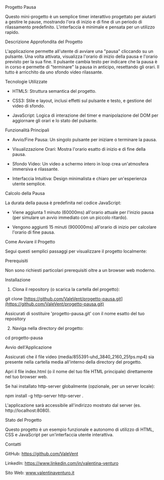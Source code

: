 Progetto Pausa

Questo mini-progetto è un semplice timer interattivo progettato per aiutarti a gestire le pause, mostrando l'ora di inizio e di fine di un periodo di rilassamento predefinito. L'interfaccia è minimale e pensata per un utilizzo rapido.

Descrizione Approfondita del Progetto

L'applicazione permette all'utente di avviare una "pausa" cliccando su un pulsante. Una volta attivata, visualizza l'orario di inizio della pausa e l'orario previsto per la sua fine. Il pulsante cambia testo per indicare che la pausa è in corso e permette di "terminare" la pausa in anticipo, resettando gli orari. Il tutto è arricchito da uno sfondo video rilassante.

Tecnologie Utilizzate

- HTML5: Struttura semantica del progetto.

- CSS3: Stile e layout, inclusi effetti sul pulsante e testo, e gestione del video di sfondo.

- JavaScript: Logica di interazione del timer e manipolazione del DOM per aggiornare gli orari e lo stato del pulsante.

Funzionalità Principali

- Avvio/Fine Pausa: Un singolo pulsante per iniziare o terminare la pausa.

- Visualizzazione Orari: Mostra l'orario esatto di inizio e di fine della pausa.

- Sfondo Video: Un video a schermo intero in loop crea un'atmosfera immersiva e rilassante.

- Interfaccia Intuitiva: Design minimalista e chiaro per un'esperienza utente semplice.

Calcolo della Pausa

La durata della pausa è predefinita nel codice JavaScript:

- Viene aggiunta 1 minuto (60000ms) all'orario attuale per l'inizio pausa (per simulare un avvio immediato con un piccolo ritardo).

- Vengono aggiunti 15 minuti (900000ms) all'orario di inizio per calcolare l'orario di fine pausa.

Come Avviare il Progetto

Segui questi semplici passaggi per visualizzare il progetto localmente:

Prerequisiti

Non sono richiesti particolari prerequisiti oltre a un browser web moderno.


Installazione

1. Clona il repository (o scarica la cartella del progetto):

git clone [https://github.com/ValeVent/progetto-pausa.git](https://github.com/ValeVent/progetto-pausa.git)

Assicurati di sostituire 'progetto-pausa.git' con il nome esatto del tuo repository

2. Naviga nella directory del progetto:

cd progetto-pausa

Avvio dell'Applicazione

Assicurati che il file video (media/855391-uhd_3840_2160_25fps.mp4) sia presente nella cartella media all'interno della directory del progetto.

Apri il file index.html (o il nome del tuo file HTML principale) direttamente nel tuo browser web.

Se hai installato http-server globalmente (opzionale, per un server locale):

npm install -g http-server
http-server .

L'applicazione sarà accessibile all'indirizzo mostrato dal server (es. http://localhost:8080).


Stato del Progetto

Questo progetto è un esempio funzionale e autonomo di utilizzo di HTML, CSS e JavaScript per un'interfaccia utente interattiva.


Contatti

GitHub: https://github.com/ValeVent

LinkedIn: https://www.linkedin.com/in/valentina-venturo

Sito Web: www.valentinaventuro.it
